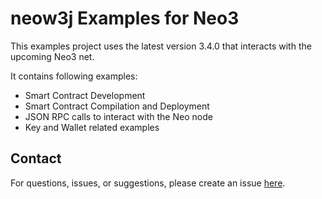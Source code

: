 # neow3j Examples for Neo3

This examples project uses the latest version 3.4.0 that interacts with the upcoming Neo3 net.

It contains following examples:

- Smart Contract Development
- Smart Contract Compilation and Deployment
- JSON RPC calls to interact with the Neo node
- Key and Wallet related examples

## Contact

For questions, issues, or suggestions, please create an issue [here](https://github.com/neow3j/neow3j/issues).
